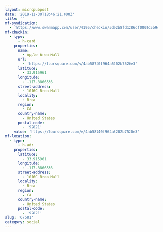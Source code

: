 ```yaml
---
layout: micropubpost
date: '2019-11-30T18:46:21.000Z'
title: ''
mf-syndication:
  - 'https://www.swarmapp.com/user/4195/checkin/5de2b8fd1286cf0008c5b9c8'
mf-checkin:
  - type:
      - h-card
    properties:
      name:
        - Apple Brea Mall
      url:
        - 'https://foursquare.com/v/4ab58740f964a5202b7520e3'
      latitude:
        - 33.915961
      longitude:
        - -117.8866536
      street-address:
        - 1016C Brea Mall
      locality:
        - Brea
      region:
        - CA
      country-name:
        - United States
      postal-code:
        - '92821'
    value: 'https://foursquare.com/v/4ab58740f964a5202b7520e3'
mf-location:
  - type:
      - h-adr
    properties:
      latitude:
        - 33.915961
      longitude:
        - -117.8866536
      street-address:
        - 1016C Brea Mall
      locality:
        - Brea
      region:
        - CA
      country-name:
        - United States
      postal-code:
        - '92821'
slug: '67581'
category: social
---
```

